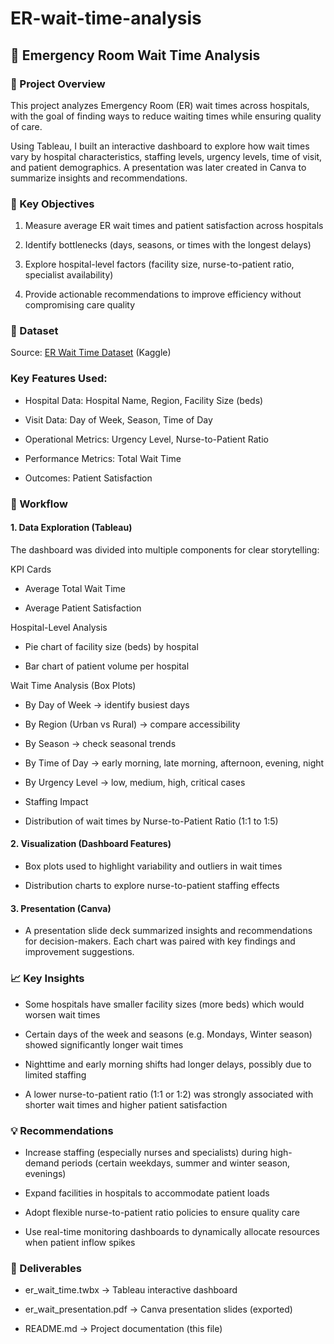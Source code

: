 # ER-wait-time-analysis

## 🏥 Emergency Room Wait Time Analysis
### 📌 Project Overview

This project analyzes Emergency Room (ER) wait times across hospitals, with the goal of finding ways to reduce waiting times while ensuring quality of care.

Using Tableau, I built an interactive dashboard to explore how wait times vary by hospital characteristics, staffing levels, urgency levels, time of visit, and patient demographics. A presentation was later created in Canva to summarize insights and recommendations.

### 🎯 Key Objectives

1. Measure average ER wait times and patient satisfaction across hospitals

2. Identify bottlenecks (days, seasons, or times with the longest delays)

3. Explore hospital-level factors (facility size, nurse-to-patient ratio, specialist availability)

4. Provide actionable recommendations to improve efficiency without compromising care quality

### 📂 Dataset

Source: [ER Wait Time Dataset](https://www.kaggle.com/datasets/rivalytics/er-wait-time/data) (Kaggle)

### Key Features Used:

- Hospital Data: Hospital Name, Region, Facility Size (beds)

- Visit Data: Day of Week, Season, Time of Day

- Operational Metrics: Urgency Level, Nurse-to-Patient Ratio

- Performance Metrics: Total Wait Time

- Outcomes: Patient Satisfaction

### 🔄 Workflow
#### 1. Data Exploration (Tableau)

The dashboard was divided into multiple components for clear storytelling:

KPI Cards

- Average Total Wait Time

- Average Patient Satisfaction

Hospital-Level Analysis

- Pie chart of facility size (beds) by hospital

- Bar chart of patient volume per hospital

Wait Time Analysis (Box Plots)

- By Day of Week → identify busiest days

- By Region (Urban vs Rural) → compare accessibility

- By Season → check seasonal trends 

- By Time of Day → early morning, late morning, afternoon, evening, night

- By Urgency Level → low, medium, high, critical cases

- Staffing Impact

- Distribution of wait times by Nurse-to-Patient Ratio (1:1 to 1:5)

#### 2. Visualization (Dashboard Features)

- Box plots used to highlight variability and outliers in wait times

- Distribution charts to explore nurse-to-patient staffing effects

#### 3. Presentation (Canva)

- A presentation slide deck summarized insights and recommendations for decision-makers. Each chart was paired with key findings and improvement suggestions.

### 📈 Key Insights

- Some hospitals have smaller facility sizes (more beds) which would worsen wait times

- Certain days of the week and seasons (e.g. Mondays, Winter season) showed significantly longer wait times

- Nighttime and early morning shifts had longer delays, possibly due to limited staffing

- A lower nurse-to-patient ratio (1:1 or 1:2) was strongly associated with shorter wait times and higher patient satisfaction

### 💡 Recommendations

- Increase staffing (especially nurses and specialists) during high-demand periods (certain weekdays, summer and winter season, evenings)

- Expand facilities in hospitals to accommodate patient loads

- Adopt flexible nurse-to-patient ratio policies to ensure quality care 

- Use real-time monitoring dashboards to dynamically allocate resources when patient inflow spikes

### 📂 Deliverables

- er_wait_time.twbx → Tableau interactive dashboard

- er_wait_presentation.pdf → Canva presentation slides (exported)

- README.md → Project documentation (this file)
